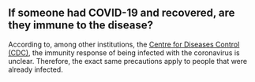 ## If someone had COVID-19 and recovered, are they immune to the disease?

According to, among other institutions, the [Centre for Diseases Control (CDC)](https://www.cdc.gov/coronavirus/2019-ncov/hcp/faq.html), the immunity response of being infected with the coronavirus is unclear. Therefore, the exact same precautions apply to people that were already infected.
